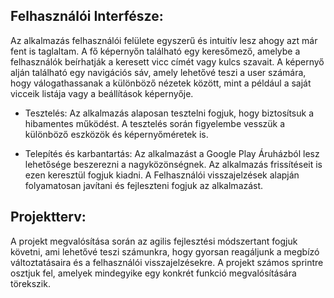 ## Felhasználói Interfésze:

Az alkalmazás felhasználói felülete egyszerű és intuitív lesz ahogy azt már fent is taglaltam.
A fő képernyőn található
egy keresőmező, amelybe a felhasználók beírhatják a keresett vicc címét vagy kulcs szavait.
A képernyő alján található
egy navigációs sáv, amely lehetővé teszi a user számára, hogy válogathassanak a különböző nézetek között, mint a például
a saját vicceik listája vagy a beállítások képernyője.
- Tesztelés:
  Az alkalmazás alaposan tesztelni fogjuk, hogy biztosítsuk a hibamentes működést.
  A tesztelés során figyelembe vesszük a
  különböző eszközök és képernyőméretek is.

- Telepítés és karbantartás:
  Az alkalmazást a Google Play Áruházból lesz lehetősége beszerezni a nagyközönségnek.
  Az alkalmazás frissítéseit is ezen
  keresztül fogjuk kiadni.
  A Felhasználói visszajelzések alapján folyamatosan javítani és fejleszteni fogjuk az alkalmazást.

## Projektterv:

A projekt megvalósítása során az agilis fejlesztési módszertant fogjuk követni, ami lehetővé teszi számunkra, hogy gyorsan
reagáljunk a megbízó változtatásaira és a felhasználói visszajelzésekre.
A projekt számos sprintre osztjuk fel, amelyek
mindegyike egy konkrét funkció megvalósítására törekszik.

